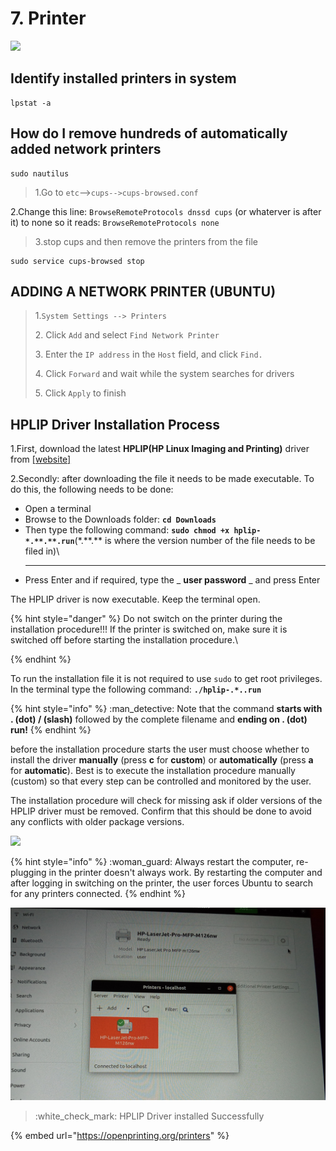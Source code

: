 # 7. Printer

![](../.gitbook/assets/35069-printererror.gif)

## Identify installed printers in  system

```
lpstat -a
```

## **How do I remove hundreds of automatically added network printers**

```
sudo nautilus
```

> 1.Go to `etc`-->`cups-->cups-browsed.conf`

&#x20;2.Change this line: `BrowseRemoteProtocols dnssd cups` (or whaterver is after   it) to none so it reads: `BrowseRemoteProtocols none`



> 3.stop cups and then remove the printers from the file

```
sudo service cups-browsed stop
```

## ADDING A NETWORK PRINTER (UBUNTU)

> &#x20;1.`System Settings --> Printers`
>
> 2\. Click `Add` and select `Find Network Printer`
>
> 3\. Enter the `IP address` in the `Host` field, and click `Find.`
>
> 4\. Click `Forward` and wait while the system searches for drivers
>
> 5\. Click `Apply` to finish

## &#x20;HPLIP Driver Installation Process

1.First, download the latest **HPLIP(HP Linux Imaging and Printing)** driver from [\[website\]](https://developers.hp.com/hp-linux-imaging-and-printing/gethplip)

2.Secondly: after downloading the file it needs to be made executable. To do this, the following needs to be done:



* Open a terminal
* Browse to the Downloads folder: **`cd Downloads`**
* Then type the following command: **`sudo chmod +x hplip-*.**.**.run`**(\*.\*\*.\*\* is where the version number of the file needs to be filed in)\
  ****
* Press Enter and if required, type the _ **user password** _ and press Enter

The HPLIP driver is now executable. Keep the terminal open.

{% hint style="danger" %}
&#x20;Do not switch on the printer during the installation procedure!!! If the printer is switched on, make sure it is switched off before starting the installation procedure.\

{% endhint %}

To run the installation file it is not required to use `sudo` to get root privileges. In the terminal type the following command: **`./hplip-.*..run`**

{% hint style="info" %}
:man\_detective: Note that the command **starts with . (dot) / (slash)** followed by the complete filename and **ending on . (dot) run!**
{% endhint %}

before the installation procedure starts the user must choose whether to install the driver **manually** (press **c** for **custom**) or **automatically** (press **a** for **automatic**). Best is to execute the installation procedure manually (custom) so that every step can be controlled and monitored by the user.

The installation procedure will check for missing ask if older versions of the HPLIP driver must be removed. Confirm that this should be done to avoid any conflicts with older package versions.

![](../.gitbook/assets/20210524\_104027.jpg)

{% hint style="info" %}
:woman\_guard: Always restart the computer, re-plugging in the printer doesn't always work. By restarting the computer and after logging in switching on the printer, the user forces Ubuntu to search for any printers connected.
{% endhint %}

![](../.gitbook/assets/printer.jpg)

> :white\_check\_mark: HPLIP Driver installed Successfully

{% embed url="https://openprinting.org/printers" %}

